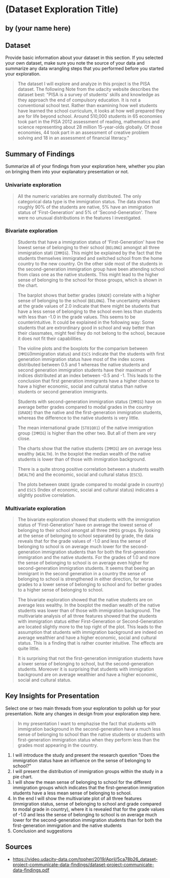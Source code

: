 # (Dataset Exploration Title)
## by (your name here)


## Dataset

Provide basic information about your dataset in this section. If you selected your own dataset, make sure you note the source of your data and summarize any data wrangling steps that you performed before you started your exploration.

> The dataset I will explore and analyze in this project is the PISA dataset. The following Note from the udacity website describes the dataset best: "PISA is a survey of students' skills and knowledge as they approach the end of compulsory education. It is not a conventional school test. Rather than examining how well students have learned the school curriculum, it looks at how well prepared they are for life beyond school.
Around 510,000 students in 65 economies took part in the PISA 2012 assessment of reading, mathematics and science representing about 28 million 15-year-olds globally. Of those economies, 44 took part in an assessment of creative problem solving and 18 in an assessment of financial literacy."


## Summary of Findings

Summarize all of your findings from your exploration here, whether you plan on bringing them into your explanatory presentation or not.

### Univariate exploration
> All the numeric variables are normally distributed. The only categorical data type is the immigration status. The data shows that roughly 90% of the students are native, 5% have an immigration status of 'First-Generation' and 5% of 'Second-Generation'.
> There were no unusual distributions in the features I investigated. 

### Bivariate exploration
> Students that have a immigration status of 'First-Generation' have the lowest sense of belonging to their school (`BELONG`) amongst all three immigration stati (`IMMIG`). This might be explained by the fact that the students themselves immigrated and switched school from the home country to the new country. On the other side most of the students in the second-generation immigration group have been attending school from class one as the native students. This might lead to the higher sense of belonging to the school for those groups, which is shown in the chart.

> The barplot shows that better grades (`GRADE`) correlate with a higher sense of belonging to the school (`BELONG`). The uncertainty whiskers at the grade values of 2.0 indicate that there might be students that have a less sense of belonging to the school even less than students with less than -1.0 in the grade values. This seems to be counterintuitive. It could be explained in the following way: Some students that are extrordinary good in school and way better than their classmates, might feel they do not belong to the school, because it does not fit their capabilities.

> The violine plots and the boxplots for the comparism between `IMMIG`(Immigration status) and `ESCS` indicate that the students with first generation immigration status have most of the index scores distributed between 0.5 and 1 whereas the native students and second generation immigration students have their maximum of indices distributed at an index between -0.5 and -1. This leads to the conclusion that first generation immigrants have a higher chance to have a higher economic, social and cultural status than native students or second generation immigrants. 

> Students with second-generation immigration status (`IMMIG`) have on average better grades compared to modal grades in the country (`GRADE`) than the native and the first-generation immigration students, whereas the difference to the native students is very little. 

> The mean international grade (`ST01Q01`) of the native immigration group (`IMMIG`) is higher than the other two. But all of them are very close. 

> The charts show that the native students (`IMMIG`) are on average less wealthy (`WEALTH`). In the boxplot the median wealth of the native students is lower than of those with immigration background. 

> There is a quite strong positive correlation between a students wealth (`WEALTH`) and the economic, social and cultural status (`ESCS`).

> The plots between `GRADE` (grade compared to modal grade in country) and `ESCS` (Index of economic, social and cultural status) indicates a slightly positive correlation. 

### Multivariate exploration

> The bivariate exploration showed that students with the immigration status of 'First-Generation' have on average the lowest sense of belonging to their school amongst all three `IMMIG` groups. By looking at the sense of belonging to school separated by grade, the data reveals that for the grade values of -1.0 and less the sense of belonging to school is on average much lower for the second-generation immigration students than for both the first-generation immigration and the native students. For the grades of 1.0 and more the sense of belonging to school is on average even higher for second-generation immigration students. It seems that beeing an immigrant in the second generation in a country the sense of belonging to school is strengthened in either direction, for worse grades to a lower sense of belonging to school and for better grades to a higher sense of belonging to school. 

> The bivariate exploration showed that the native students are on average less wealthy. In the boxplot the median wealth of the native students was lower than of those with immigration background. The multivariate analysis of all three features showed that the students with immigration status either First-Generation or Second-Generation are located slightly more to the top right of the plot. This leads to the assumption that students with immigration background are indeed on average wealthier and have a higher economic, social and cultural status. This is a finding that is rather counter intuitive. The effects are quite little. 

> It is surprising that not the first-generation immigration students have a lower sense of belonging to school, but the second-generation students. 
> Moreover it is surprising that students with immigration background are on average wealthier and have a higher economic, social and cultural status. 




## Key Insights for Presentation

Select one or two main threads from your exploration to polish up for your presentation. Note any changes in design from your exploration step here.

> In my presentation I want to emphazise the fact that students with immigration background in the second-generation have a much less sense of belonging to school than the native students or students with first-generation immigration status when they perform less than the grades most appearing in the country. 

1. I will introduce the study and present the research question "Does the immigration status have an influence on the sense of belonging to school?"
2. I will present the distribution of immigration groups within the study in a pie chart.
3. I will show the mean sense of belonging to school for the different immigration groups which indicates that the first-generation immigration students have a less mean sense of belonging to school.
4. In the end I will show the multivariate plot of all three features (immigration status, sense of belonging to school and grade compared to modal grade in country), where it is revealed that for the grade values of -1.0 and less the sense of belonging to school is on average much lower for the second-generation immigration students than for both the first-generation immigration and the native students
5. Conclusion and suggestions


## Sources
- https://video.udacity-data.com/topher/2019/April/5ca78b26_dataset-project-communicate-data-findings/dataset-project-communicate-data-findings.pdf